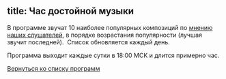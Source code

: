 title: Час достойной музыки
---
В программе звучат 10 наиболее популярных композиций по [мнению наших
слушателей](/jabber.html), в порядке возрастания популярности (лучшая звучит
последней).  Список обновляется каждый день.

Программа выходит каждые сутки в 18:00 МСК и длится примерно час.

[Вернуться ко списку программ](/schedule.html)
